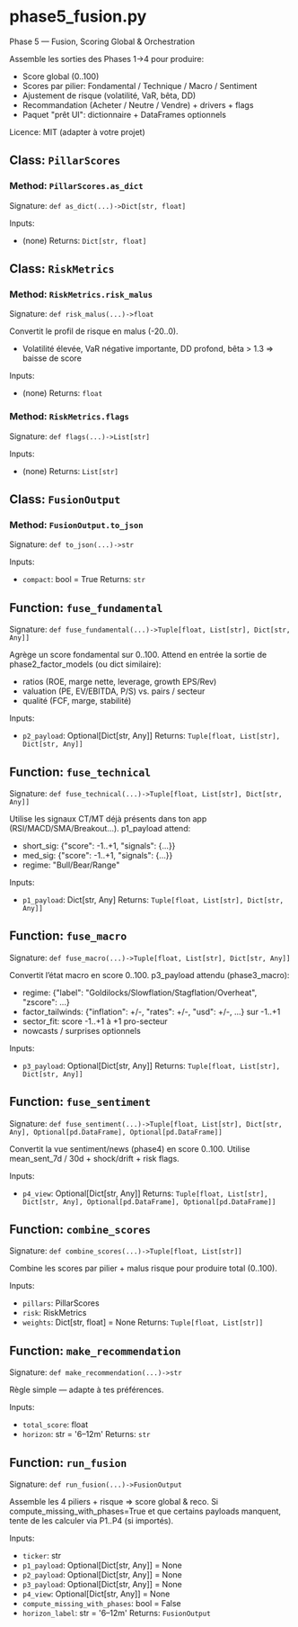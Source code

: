 # phase5_fusion.py

Phase 5 — Fusion, Scoring Global & Orchestration

Assemble les sorties des Phases 1→4 pour produire:
- Score global (0..100)
- Scores par pilier: Fondamental / Technique / Macro / Sentiment
- Ajustement de risque (volatilité, VaR, bêta, DD)
- Recommandation (Acheter / Neutre / Vendre) + drivers + flags
- Paquet "prêt UI": dictionnaire + DataFrames optionnels

Licence: MIT (adapter à votre projet)

## Class: `PillarScores`

### Method: `PillarScores.as_dict`

Signature: `def as_dict(...)->Dict[str, float]`

Inputs:
- (none)
Returns: `Dict[str, float]`

## Class: `RiskMetrics`

### Method: `RiskMetrics.risk_malus`

Signature: `def risk_malus(...)->float`

Convertit le profil de risque en malus (-20..0).
- Volatilité élevée, VaR négative importante, DD profond, bêta > 1.3 ⇒ baisse de score

Inputs:
- (none)
Returns: `float`

### Method: `RiskMetrics.flags`

Signature: `def flags(...)->List[str]`

Inputs:
- (none)
Returns: `List[str]`

## Class: `FusionOutput`

### Method: `FusionOutput.to_json`

Signature: `def to_json(...)->str`

Inputs:
- `compact`: bool = True
Returns: `str`

## Function: `fuse_fundamental`

Signature: `def fuse_fundamental(...)->Tuple[float, List[str], Dict[str, Any]]`

Agrège un score fondamental sur 0..100.
Attend en entrée la sortie de phase2_factor_models (ou dict similaire):
  - ratios (ROE, marge nette, leverage, growth EPS/Rev)
  - valuation (PE, EV/EBITDA, P/S) vs. pairs / secteur
  - qualité (FCF, marge, stabilité)

Inputs:
- `p2_payload`: Optional[Dict[str, Any]]
Returns: `Tuple[float, List[str], Dict[str, Any]]`

## Function: `fuse_technical`

Signature: `def fuse_technical(...)->Tuple[float, List[str], Dict[str, Any]]`

Utilise les signaux CT/MT déjà présents dans ton app (RSI/MACD/SMA/Breakout…).
p1_payload attend:
  - short_sig: {"score": -1..+1, "signals": {...}}
  - med_sig:   {"score": -1..+1, "signals": {...}}
  - regime: "Bull/Bear/Range"

Inputs:
- `p1_payload`: Dict[str, Any]
Returns: `Tuple[float, List[str], Dict[str, Any]]`

## Function: `fuse_macro`

Signature: `def fuse_macro(...)->Tuple[float, List[str], Dict[str, Any]]`

Convertit l’état macro en score 0..100.
p3_payload attendu (phase3_macro):
  - regime: {"label": "Goldilocks/Slowflation/Stagflation/Overheat", "zscore": ...}
  - factor_tailwinds: {"inflation": +/-, "rates": +/-, "usd": +/-, ...} sur -1..+1
  - sector_fit: score -1..+1 à +1 pro-secteur
  - nowcasts / surprises optionnels

Inputs:
- `p3_payload`: Optional[Dict[str, Any]]
Returns: `Tuple[float, List[str], Dict[str, Any]]`

## Function: `fuse_sentiment`

Signature: `def fuse_sentiment(...)->Tuple[float, List[str], Dict[str, Any], Optional[pd.DataFrame], Optional[pd.DataFrame]]`

Convertit la vue sentiment/news (phase4) en score 0..100.
Utilise mean_sent_7d / 30d + shock/drift + risk flags.

Inputs:
- `p4_view`: Optional[Dict[str, Any]]
Returns: `Tuple[float, List[str], Dict[str, Any], Optional[pd.DataFrame], Optional[pd.DataFrame]]`

## Function: `combine_scores`

Signature: `def combine_scores(...)->Tuple[float, List[str]]`

Combine les scores par pilier + malus risque pour produire total (0..100).

Inputs:
- `pillars`: PillarScores
- `risk`: RiskMetrics
- `weights`: Dict[str, float] = None
Returns: `Tuple[float, List[str]]`

## Function: `make_recommendation`

Signature: `def make_recommendation(...)->str`

Règle simple — adapte à tes préférences.

Inputs:
- `total_score`: float
- `horizon`: str = '6–12m'
Returns: `str`

## Function: `run_fusion`

Signature: `def run_fusion(...)->FusionOutput`

Assemble les 4 piliers + risque => score global & reco.
Si compute_missing_with_phases=True et que certains payloads manquent,
tente de les calculer via P1..P4 (si importés).

Inputs:
- `ticker`: str
- `p1_payload`: Optional[Dict[str, Any]] = None
- `p2_payload`: Optional[Dict[str, Any]] = None
- `p3_payload`: Optional[Dict[str, Any]] = None
- `p4_view`: Optional[Dict[str, Any]] = None
- `compute_missing_with_phases`: bool = False
- `horizon_label`: str = '6–12m'
Returns: `FusionOutput`
